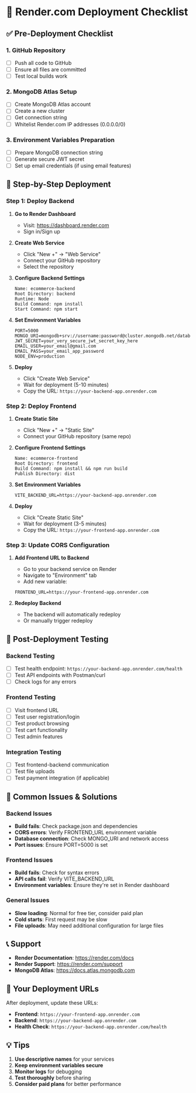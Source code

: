 # 🚀 Render.com Deployment Checklist

## ✅ Pre-Deployment Checklist

### 1. **GitHub Repository**
- [ ] Push all code to GitHub
- [ ] Ensure all files are committed
- [ ] Test local builds work

### 2. **MongoDB Atlas Setup**
- [ ] Create MongoDB Atlas account
- [ ] Create a new cluster
- [ ] Get connection string
- [ ] Whitelist Render.com IP addresses (0.0.0.0/0)

### 3. **Environment Variables Preparation**
- [ ] Prepare MongoDB connection string
- [ ] Generate secure JWT secret
- [ ] Set up email credentials (if using email features)

## 🎯 Step-by-Step Deployment

### **Step 1: Deploy Backend**

1. **Go to Render Dashboard**
   - Visit: https://dashboard.render.com
   - Sign in/Sign up

2. **Create Web Service**
   - Click "New +" → "Web Service"
   - Connect your GitHub repository
   - Select the repository

3. **Configure Backend Settings**
   ```
   Name: ecommerce-backend
   Root Directory: backend
   Runtime: Node
   Build Command: npm install
   Start Command: npm start
   ```

4. **Set Environment Variables**
   ```
   PORT=5000
   MONGO_URI=mongodb+srv://username:password@cluster.mongodb.net/database
   JWT_SECRET=your_very_secure_jwt_secret_key_here
   EMAIL_USER=your_email@gmail.com
   EMAIL_PASS=your_email_app_password
   NODE_ENV=production
   ```

5. **Deploy**
   - Click "Create Web Service"
   - Wait for deployment (5-10 minutes)
   - Copy the URL: `https://your-backend-app.onrender.com`

### **Step 2: Deploy Frontend**

1. **Create Static Site**
   - Click "New +" → "Static Site"
   - Connect your GitHub repository (same repo)

2. **Configure Frontend Settings**
   ```
   Name: ecommerce-frontend
   Root Directory: frontend
   Build Command: npm install && npm run build
   Publish Directory: dist
   ```

3. **Set Environment Variables**
   ```
   VITE_BACKEND_URL=https://your-backend-app.onrender.com
   ```

4. **Deploy**
   - Click "Create Static Site"
   - Wait for deployment (3-5 minutes)
   - Copy the URL: `https://your-frontend-app.onrender.com`

### **Step 3: Update CORS Configuration**

1. **Add Frontend URL to Backend**
   - Go to your backend service on Render
   - Navigate to "Environment" tab
   - Add new variable:
   ```
   FRONTEND_URL=https://your-frontend-app.onrender.com
   ```

2. **Redeploy Backend**
   - The backend will automatically redeploy
   - Or manually trigger redeploy

## 🔧 Post-Deployment Testing

### **Backend Testing**
- [ ] Test health endpoint: `https://your-backend-app.onrender.com/health`
- [ ] Test API endpoints with Postman/curl
- [ ] Check logs for any errors

### **Frontend Testing**
- [ ] Visit frontend URL
- [ ] Test user registration/login
- [ ] Test product browsing
- [ ] Test cart functionality
- [ ] Test admin features

### **Integration Testing**
- [ ] Test frontend-backend communication
- [ ] Test file uploads
- [ ] Test payment integration (if applicable)

## 🚨 Common Issues & Solutions

### **Backend Issues**
- **Build fails**: Check package.json and dependencies
- **CORS errors**: Verify FRONTEND_URL environment variable
- **Database connection**: Check MONGO_URI and network access
- **Port issues**: Ensure PORT=5000 is set

### **Frontend Issues**
- **Build fails**: Check for syntax errors
- **API calls fail**: Verify VITE_BACKEND_URL
- **Environment variables**: Ensure they're set in Render dashboard

### **General Issues**
- **Slow loading**: Normal for free tier, consider paid plan
- **Cold starts**: First request may be slow
- **File uploads**: May need additional configuration for large files

## 📞 Support

- **Render Documentation**: https://render.com/docs
- **Render Support**: https://render.com/support
- **MongoDB Atlas**: https://docs.atlas.mongodb.com

## 🔗 Your Deployment URLs

After deployment, update these URLs:

- **Frontend**: `https://your-frontend-app.onrender.com`
- **Backend**: `https://your-backend-app.onrender.com`
- **Health Check**: `https://your-backend-app.onrender.com/health`

## 💡 Tips

1. **Use descriptive names** for your services
2. **Keep environment variables secure**
3. **Monitor logs** for debugging
4. **Test thoroughly** before sharing
5. **Consider paid plans** for better performance 